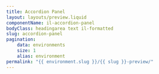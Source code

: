```yaml
---
title: Accordion Panel
layout: layouts/preview.liquid
componentName: il-accordion-panel
bodyClass: headingarea text il-formatted
slug: accordion-panel
pagination:
    data: environments
    size: 1
    alias: environment
permalink: "{{ environment.slug }}/{{ slug }}-preview/"
---
```

